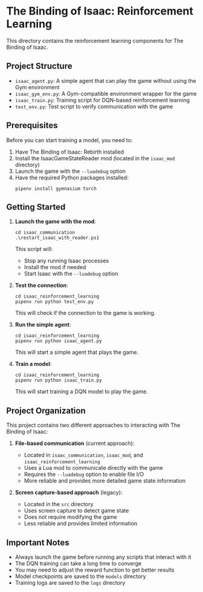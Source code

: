 # The Binding of Isaac: Reinforcement Learning

This directory contains the reinforcement learning components for The Binding of Isaac.

## Project Structure

- `isaac_agent.py`: A simple agent that can play the game without using the Gym environment
- `isaac_gym_env.py`: A Gym-compatible environment wrapper for the game
- `isaac_train.py`: Training script for DQN-based reinforcement learning
- `test_env.py`: Test script to verify communication with the game

## Prerequisites

Before you can start training a model, you need to:

1. Have The Binding of Isaac: Rebirth installed
2. Install the IsaacGameStateReader mod (located in the `isaac_mod` directory)
3. Launch the game with the `--luadebug` option
4. Have the required Python packages installed:
   ```
   pipenv install gymnasium torch
   ```

## Getting Started

1. **Launch the game with the mod**:

   ```
   cd isaac_communication
   .\restart_isaac_with_reader.ps1
   ```

   This script will:

   - Stop any running Isaac processes
   - Install the mod if needed
   - Start Isaac with the `--luadebug` option

2. **Test the connection**:

   ```
   cd isaac_reinforcement_learning
   pipenv run python test_env.py
   ```

   This will check if the connection to the game is working.

3. **Run the simple agent**:

   ```
   cd isaac_reinforcement_learning
   pipenv run python isaac_agent.py
   ```

   This will start a simple agent that plays the game.

4. **Train a model**:

   ```
   cd isaac_reinforcement_learning
   pipenv run python isaac_train.py
   ```

   This will start training a DQN model to play the game.

## Project Organization

This project contains two different approaches to interacting with The Binding of Isaac:

1. **File-based communication** (current approach):

   - Located in `isaac_communication`, `isaac_mod`, and `isaac_reinforcement_learning`
   - Uses a Lua mod to communicate directly with the game
   - Requires the `--luadebug` option to enable file I/O
   - More reliable and provides more detailed game state information

2. **Screen capture-based approach** (legacy):
   - Located in the `src` directory
   - Uses screen capture to detect game state
   - Does not require modifying the game
   - Less reliable and provides limited information

## Important Notes

- Always launch the game before running any scripts that interact with it
- The DQN training can take a long time to converge
- You may need to adjust the reward function to get better results
- Model checkpoints are saved to the `models` directory
- Training logs are saved to the `logs` directory
